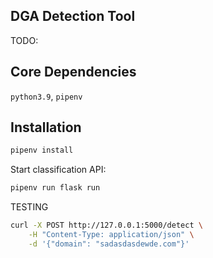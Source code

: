 ## DGA Detection Tool

TODO:

## Core Dependencies

`python3.9`, `pipenv`

## Installation

``` sh
pipenv install
```

Start classification API:
``` sh
pipenv run flask run
```

TESTING
``` sh
curl -X POST http://127.0.0.1:5000/detect \
    -H "Content-Type: application/json" \
    -d '{"domain": "sadasdasdewde.com"}'
```
